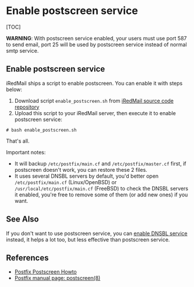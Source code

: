 # Enable postscreen service

[TOC]

__WARNING__: With postscreen service enabled, your users must use port 587 to
send email, port 25 will be used by postscreen service instead of normal smtp
service.

## Enable postscreen service

iRedMail ships a script to enable postscreen. You can enable it with steps below:

1. Download script `enable_postscreen.sh` from [iRedMail source code
   repository](https://bitbucket.org/zhb/iredmail/src/default/iRedMail/tools/?at=default)
1. Upload this script to your iRedMail server, then execute it to enable
   postscreen service:

```
# bash enable_postscreen.sh
```

That's all.

Important notes:

* It will backup `/etc/postfix/main.cf` and `/etc/postfix/master.cf` first,
  if postscreen doesn't work, you can restore these 2 files.
* It uses several DNSBL servers by default, you'd better open
  `/etc/postfix/main.cf` (Linux/OpenBSD) or `/usr/local/etc/postfix/main.cf`
  (FreeBSD) to check the DNSBL servers it enabled, you're free to remove some
  of them (or add new ones) if you want.

## See Also

If you don't want to use postscreen service, you can [enable DNSBL service](./enable.dnsbl.html)
instead, it helps a lot too, but less effective than postscreen service.

## References

* [Postfix Postscreen Howto](http://www.postfix.org/POSTSCREEN_README.html)
* [Postfix manual page: postscreen(8)](http://www.postfix.org/postscreen.8.html)
